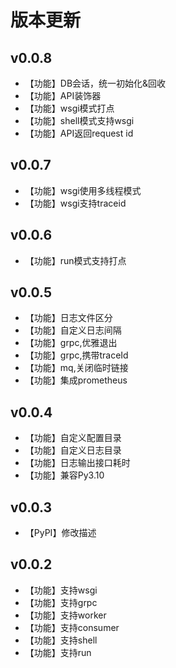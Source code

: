 # 版本更新

## v0.0.8
 * 【功能】DB会话，统一初始化&回收
 * 【功能】API装饰器
 * 【功能】wsgi模式打点
 * 【功能】shell模式支持wsgi
 * 【功能】API返回request id

## v0.0.7
 * 【功能】wsgi使用多线程模式
 * 【功能】wsgi支持traceid

## v0.0.6
 * 【功能】run模式支持打点

## v0.0.5
 * 【功能】日志文件区分
 * 【功能】自定义日志间隔
 * 【功能】grpc,优雅退出
 * 【功能】grpc,携带traceId
 * 【功能】mq,关闭临时链接
 * 【功能】集成prometheus

## v0.0.4
 * 【功能】自定义配置目录
 * 【功能】自定义日志目录
 * 【功能】日志输出接口耗时
 * 【功能】兼容Py3.10

## v0.0.3
 * 【PyPI】修改描述

## v0.0.2
 * 【功能】支持wsgi
 * 【功能】支持grpc
 * 【功能】支持worker
 * 【功能】支持consumer
 * 【功能】支持shell
 * 【功能】支持run
